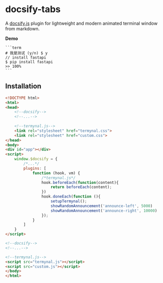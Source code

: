 # docsify-tabs

A [docsify.js](https://docsify.js.org) plugin for lightweight and modern animated terminal window from markdown.

**Demo**
````
```term
# 我是测试 (y/n) $ y
// install fastapi
$ pip install fastapi
>> 100%
```
````

## Installation
```html
<!DOCTYPE html>
<html>
<head>
    <!--docsify-->
    <!--...-->
    
    <!--termynal.js-->
    <link rel="stylesheet" href="termynal.css">
    <link rel="stylesheet" href="custom.css">
</head>
<body>
<div id="app"></div>
<script>
    window.$docsify = {
        /*...*/
        plugins: [
            function (hook, vm) {
                /*termynal.js*/
                hook.beforeEach(function(content){
                    return beforeEach(content);
                })
                hook.doneEach(function (){
                    setupTermynal();
                    showRandomAnnouncement('announce-left', 5000)
                    showRandomAnnouncement('announce-right', 10000)
                });
            }
        ]
    }
</script>

<!--docsify-->
<!--...-->

<!--termynal.js-->
<script src="termynal.js"></script>
<script src="custom.js"></script>
</body>
</html>
```